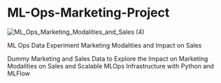 # ML-Ops-Marketing-Project

![ML_Ops_Marketing_Modalities_and_Sales (4)](https://user-images.githubusercontent.com/100870737/187582293-839f33cb-91dd-4105-a5e7-976aa78d3c39.png)


ML Ops Data Experiment Marketing Modalities and Impact on Sales

Dummy Marketing and Sales Data to Explore the Impact on Marketing Modalities on Sales and Scalable MLOps Infrastructure with Python and MLFlow
